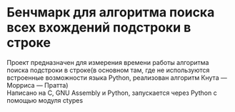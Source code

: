 # Бенчмарк для алгоритма поиска всех вхождений подстроки в строке
Проект предназначен для измерения времени работы алгоритма поиска подстроки в строке(в основном там, где не используются встроенные возможности языка Python, реализован алгоритм Кнута — Морриса — Пратта)  
Написано на C, GNU Assembly и Python, запускается через Python с помощью модуля ctypes
